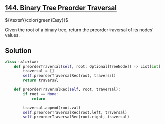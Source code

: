 ## [144. Binary Tree Preorder Traversal](https://leetcode.com/problems/binary-tree-preorder-traversal/)

${\textsf{\color{green}Easy}}$

Given the root of a binary tree, return the preorder traversal of its nodes' values.

## Solution
```python
class Solution:
    def preorderTraversal(self, root: Optional[TreeNode]) -> List[int]:
        traversal = []
        self.preorderTraversalRec(root, traversal)
        return traversal

    def preorderTraversalRec(self, root, traversal):
        if root == None:
            return

        traversal.append(root.val)
        self.preorderTraversalRec(root.left, traversal)
        self.preorderTraversalRec(root.right, traversal)
```
